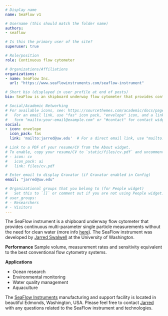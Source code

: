 ```yaml
---
# Display name
name: SeaFlow v1

# Username (this should match the folder name)
authors:
- seaflow

# Is this the primary user of the site?
superuser: true

# Role/position
role: Continuous flow cytometer

# Organizations/Affiliations
organizations:
- name: SeaFlow Inc.
  url: "https://www.seaflowinstruments.com/seaflow-instrument"

# Short bio (displayed in user profile at end of posts)
bio: SeaFlow is an shipboard underway flow cytometer that provides continuous single celled measurements of light scatter and fluorescence of small phytoplankton (< 10 µm). 

# Social/Academic Networking
# For available icons, see: https://sourcethemes.com/academic/docs/page-builder/#icons
#   For an email link, use "fas" icon pack, "envelope" icon, and a link in the
#   form "mailto:your-email@example.com" or "#contact" for contact widget.
social:
- icon: envelope
  icon_pack: fas
  link: 'mailto:jarred@uw.edu'  # For a direct email link, use "mailto:test@example.org".

# Link to a PDF of your resume/CV from the About widget.
# To enable, copy your resume/CV to `static/files/cv.pdf` and uncomment the lines below.
# - icon: cv
#   icon_pack: ai
#   link: files/cv.pdf

# Enter email to display Gravatar (if Gravatar enabled in Config)
email: "jarred@uw.edu"

# Organizational groups that you belong to (for People widget)
#   Set this to `[]` or comment out if you are not using People widget.
# user_groups:
# - Researchers
# - Visitors
---
```

The SeaFlow instrument is a shipboard underway flow cytometer that provides continuous multi-parameter single particle measurements without the need for clean water (more info [here](https://doi.org/10.4319/lom.2011.9.466)). The SeaFlow instrument was developed by [Jarred Swalwell](https://armbrustlab.ocean.washington.edu/people/swalwell/) at the University of Washington. 

**Performance**
Sample volume, measurement rates and sensitivity equivalent to the best conventional flow cytometry systems.

​**Applications**
- Ocean research
- Environmental monitoring
- Water quality management
- Aquaculture

 The [SeaFlow Instruments](https://www.seaflowinstruments.com/) manufacturing and support facility is located in beautiful Edmonds, Washington, USA.  Please feel free to contact [Jarred](mailto:jarred@uw.edu) with any questions related to the SeaFlow instrument and technologies.
